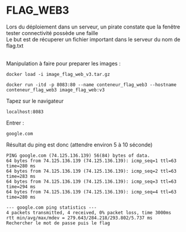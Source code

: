 # FLAG_WEB3
Lors du déploiement dans un serveur, un pirate constate que la fenêtre tester connectivité possède une faille </br>
Le but est de récuperer un fichier important dans le serveur du nom de flag.txt  </br>  </br>

Manipulation à faire pour preparer les images : 
```
docker load -i image_flag_web_v3.tar.gz
```
```
docker run -itd -p 8083:80 --name conteneur_flag_web3 --hostname conteneur_flag_web3 image_flag_web:v3
```
Tapez sur le navigateur
```
localhost:8083
```
Entrer : 
```
google.com
```
Résultat du ping est donc (attendre environ 5 à 10 séconde)
```
PING google.com (74.125.136.139) 56(84) bytes of data.
64 bytes from 74.125.136.139 (74.125.136.139): icmp_seq=1 ttl=63 time=280 ms
64 bytes from 74.125.136.139 (74.125.136.139): icmp_seq=2 ttl=63 time=283 ms
64 bytes from 74.125.136.139 (74.125.136.139): icmp_seq=3 ttl=63 time=294 ms
64 bytes from 74.125.136.139 (74.125.136.139): icmp_seq=4 ttl=63 time=280 ms

--- google.com ping statistics ---
4 packets transmitted, 4 received, 0% packet loss, time 3000ms
rtt min/avg/max/mdev = 279.643/284.218/293.802/5.737 ms
Rechercher le mot de passe puis le flag
```
